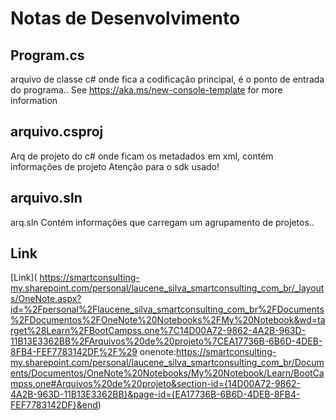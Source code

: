 # Notas de Desenvolvimento

## Program.cs
arquivo de classe c# onde fica a codificação principal, é o ponto de entrada do programa..
See https://aka.ms/new-console-template for more information

## arquivo.csproj
Arq de projeto do c# onde ficam os metadados em xml, contém informações de projeto
Atenção para o sdk usado!

## arquivo.sln
arq.sln Contém informações que carregam um agrupamento de projetos..

## Link
[Link](
https://smartconsulting-my.sharepoint.com/personal/laucene_silva_smartconsulting_com_br/_layouts/OneNote.aspx?id=%2Fpersonal%2Flaucene_silva_smartconsulting_com_br%2FDocuments%2FDocumentos%2FOneNote%20Notebooks%2FMy%20Notebook&wd=target%28Learn%2FBootCampss.one%7C14D00A72-9862-4A2B-963D-11B13E3362BB%2FArquivos%20de%20projeto%7CEA17736B-6B6D-4DEB-8FB4-FEF7783142DF%2F%29
onenote:https://smartconsulting-my.sharepoint.com/personal/laucene_silva_smartconsulting_com_br/Documents/Documentos/OneNote%20Notebooks/My%20Notebook/Learn/BootCampss.one#Arquivos%20de%20projeto&section-id={14D00A72-9862-4A2B-963D-11B13E3362BB}&page-id={EA17736B-6B6D-4DEB-8FB4-FEF7783142DF}&end)
